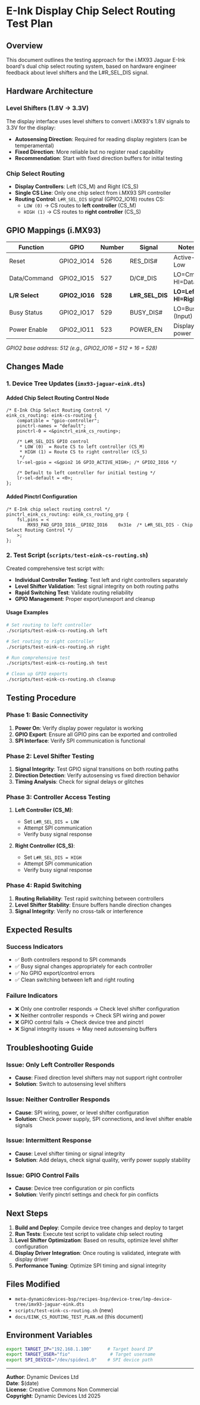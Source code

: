 # E-Ink Display Chip Select Routing Test Plan

## Overview

This document outlines the testing approach for the i.MX93 Jaguar E-Ink board's dual chip select routing system, based on hardware engineer feedback about level shifters and the L#R_SEL_DIS signal.

## Hardware Architecture

### Level Shifters (1.8V → 3.3V)
The display interface uses level shifters to convert i.MX93's 1.8V signals to 3.3V for the display:

- **Autosensing Direction**: Required for reading display registers (can be temperamental)
- **Fixed Direction**: More reliable but no register read capability
- **Recommendation**: Start with fixed direction buffers for initial testing

### Chip Select Routing
- **Display Controllers**: Left (CS_M) and Right (CS_S)
- **Single CS Line**: Only one chip select from i.MX93 SPI controller
- **Routing Control**: `L#R_SEL_DIS` signal (GPIO2_IO16) routes CS:
  - `LOW (0)` → CS routes to **left controller** (CS_M)
  - `HIGH (1)` → CS routes to **right controller** (CS_S)

## GPIO Mappings (i.MX93)

| Function | GPIO | Number | Signal | Notes |
|----------|------|--------|--------|-------|
| Reset | GPIO2_IO14 | 526 | RES_DIS# | Active-Low |
| Data/Command | GPIO2_IO15 | 527 | D/C#_DIS | LO=Cmd, HI=Data |
| **L/R Select** | **GPIO2_IO16** | **528** | **L#R_SEL_DIS** | **LO=Left, HI=Right** |
| Busy Status | GPIO2_IO17 | 529 | BUSY_DIS# | LO=Busy (Input) |
| Power Enable | GPIO2_IO11 | 523 | POWER_EN | Display power |

*GPIO2 base address: 512 (e.g., GPIO2_IO16 = 512 + 16 = 528)*

## Changes Made

### 1. Device Tree Updates (`imx93-jaguar-eink.dts`)

#### Added Chip Select Routing Control Node
```dts
/* E-Ink Chip Select Routing Control */
eink_cs_routing: eink-cs-routing {
    compatible = "gpio-controller";
    pinctrl-names = "default";
    pinctrl-0 = <&pinctrl_eink_cs_routing>;
    
    /* L#R_SEL_DIS GPIO control
     * LOW (0)  = Route CS to left controller (CS_M)
     * HIGH (1) = Route CS to right controller (CS_S)
     */
    lr-sel-gpio = <&gpio2 16 GPIO_ACTIVE_HIGH>; /* GPIO2_IO16 */
    
    /* Default to left controller for initial testing */
    lr-sel-default = <0>;
};
```

#### Added Pinctrl Configuration
```dts
/* E-Ink chip select routing control */
pinctrl_eink_cs_routing: eink_cs_routing_grp {
    fsl,pins = <
        MX93_PAD_GPIO_IO16__GPIO2_IO16    0x31e  /* L#R_SEL_DIS - Chip Select Routing Control */
    >;
};
```

### 2. Test Script (`scripts/test-eink-cs-routing.sh`)

Created comprehensive test script with:
- **Individual Controller Testing**: Test left and right controllers separately
- **Level Shifter Validation**: Test signal integrity on both routing paths
- **Rapid Switching Test**: Validate routing reliability
- **GPIO Management**: Proper export/unexport and cleanup

#### Usage Examples
```bash
# Set routing to left controller
./scripts/test-eink-cs-routing.sh left

# Set routing to right controller  
./scripts/test-eink-cs-routing.sh right

# Run comprehensive test
./scripts/test-eink-cs-routing.sh test

# Clean up GPIO exports
./scripts/test-eink-cs-routing.sh cleanup
```

## Testing Procedure

### Phase 1: Basic Connectivity
1. **Power On**: Verify display power regulator is working
2. **GPIO Export**: Ensure all GPIO pins can be exported and controlled
3. **SPI Interface**: Verify SPI communication is functional

### Phase 2: Level Shifter Testing
1. **Signal Integrity**: Test GPIO signal transitions on both routing paths
2. **Direction Detection**: Verify autosensing vs fixed direction behavior
3. **Timing Analysis**: Check for signal delays or glitches

### Phase 3: Controller Access Testing
1. **Left Controller (CS_M)**:
   - Set `L#R_SEL_DIS = LOW`
   - Attempt SPI communication
   - Verify busy signal response
   
2. **Right Controller (CS_S)**:
   - Set `L#R_SEL_DIS = HIGH`
   - Attempt SPI communication
   - Verify busy signal response

### Phase 4: Rapid Switching
1. **Routing Reliability**: Test rapid switching between controllers
2. **Level Shifter Stability**: Ensure buffers handle direction changes
3. **Signal Integrity**: Verify no cross-talk or interference

## Expected Results

### Success Indicators
- ✅ Both controllers respond to SPI commands
- ✅ Busy signal changes appropriately for each controller
- ✅ No GPIO export/control errors
- ✅ Clean switching between left and right routing

### Failure Indicators
- ❌ Only one controller responds → Check level shifter configuration
- ❌ Neither controller responds → Check SPI wiring and power
- ❌ GPIO control fails → Check device tree and pinctrl
- ❌ Signal integrity issues → May need autosensing buffers

## Troubleshooting Guide

### Issue: Only Left Controller Responds
- **Cause**: Fixed direction level shifters may not support right controller
- **Solution**: Switch to autosensing level shifters

### Issue: Neither Controller Responds  
- **Cause**: SPI wiring, power, or level shifter configuration
- **Solution**: Check power supply, SPI connections, and level shifter enable signals

### Issue: Intermittent Response
- **Cause**: Level shifter timing or signal integrity
- **Solution**: Add delays, check signal quality, verify power supply stability

### Issue: GPIO Control Fails
- **Cause**: Device tree configuration or pin conflicts
- **Solution**: Verify pinctrl settings and check for pin conflicts

## Next Steps

1. **Build and Deploy**: Compile device tree changes and deploy to target
2. **Run Tests**: Execute test script to validate chip select routing
3. **Level Shifter Optimization**: Based on results, optimize level shifter configuration
4. **Display Driver Integration**: Once routing is validated, integrate with display driver
5. **Performance Tuning**: Optimize SPI timing and signal integrity

## Files Modified

- `meta-dynamicdevices-bsp/recipes-bsp/device-tree/lmp-device-tree/imx93-jaguar-eink.dts`
- `scripts/test-eink-cs-routing.sh` (new)
- `docs/EINK_CS_ROUTING_TEST_PLAN.md` (this document)

## Environment Variables

```bash
export TARGET_IP="192.168.1.100"      # Target board IP
export TARGET_USER="fio"               # Target username  
export SPI_DEVICE="/dev/spidev1.0"    # SPI device path
```

---

**Author**: Dynamic Devices Ltd  
**Date**: $(date)  
**License**: Creative Commons Non Commercial  
**Copyright**: Dynamic Devices Ltd 2025

